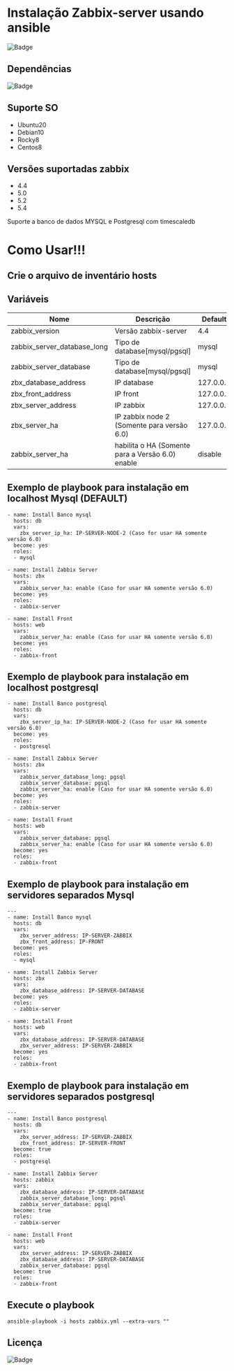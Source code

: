 # Instalação Zabbix-server usando ansible

![Badge](https://img.shields.io/badge/ansible-zabbix-red)

## Dependências
![Badge](https://img.shields.io/badge/ansible-2.9.10-blue)

## Suporte SO

- Ubuntu20
- Debian10
- Rocky8
- Centos8

## Versões suportadas zabbix

- 4.4
- 5.0
- 5.2
- 5.4

Suporte a banco de dados MYSQL e Postgresql com timescaledb

# Como Usar!!!

## Crie o arquivo de inventário hosts 

## Variáveis
| Nome | Descrição | Default | 
|------|-----------|---------|
| zabbix_version | Versão zabbix-server | 4.4|
| zabbix_server_database_long | Tipo de database[mysql/pgsql] |  mysql
| zabbix_server_database | Tipo de database[mysql/pgsql] | mysql
| zbx_database_address | IP database | 127.0.0.1
| zbx_front_address | IP front | 127.0.0.1
| zbx_server_address | IP zabbix | 127.0.0.1
| zbx_server_ha | IP zabbix node 2 (Somente para versão 6.0) | 127.0.0.1
| zabbix_server_ha | habilita o HA (Somente para a Versão 6.0) enable|disable | disable

## Exemplo de playbook para instalação em localhost Mysql (DEFAULT)
```
- name: Install Banco mysql
  hosts: db
  vars:
    zbx_server_ip_ha: IP-SERVER-NODE-2 (Caso for usar HA somente versão 6.0)
  become: yes
  roles:
  - mysql

- name: Install Zabbix Server
  hosts: zbx
  vars:
    zabbix_server_ha: enable (Caso for usar HA somente versão 6.0)
  become: yes
  roles:
  - zabbix-server

- name: Install Front
  hosts: web
  vars:
    zabbix_server_ha: enable (Caso for usar HA somente versão 6.0)
  become: yes
  roles:
  - zabbix-front
```
## Exemplo de playbook para instalação em localhost postgresql
```
- name: Install Banco postgresql
  hosts: db
  vars:
    zbx_server_ip_ha: IP-SERVER-NODE-2 (Caso for usar HA somente versão 6.0)
  become: yes
  roles:
  - postgresql

- name: Install Zabbix Server
  hosts: zbx
  vars:
    zabbix_server_database_long: pgsql
    zabbix_server_database: pgsql
    zabbix_server_ha: enable (Caso for usar HA somente versão 6.0)
  become: yes
  roles:
  - zabbix-server

- name: Install Front
  hosts: web
  vars:
    zabbix_server_database: pgsql
    zabbix_server_ha: enable (Caso for usar HA somente versão 6.0)
  become: yes
  roles:
  - zabbix-front
```  
## Exemplo de playbook para instalação em servidores separados Mysql
```
---
- name: Install Banco mysql
  hosts: db
  vars:
    zbx_server_address: IP-SERVER-ZABBIX
    zbx_front_address: IP-FRONT
  become: yes
  roles:
  - mysql

- name: Install Zabbix Server
  hosts: zbx
  vars:
    zbx_database_address: IP-SERVER-DATABASE
  become: yes
  roles:
  - zabbix-server

- name: Install Front
  hosts: web
  vars:
    zbx_database_address: IP-SERVER-DATABASE
    zbx_server_address: IP-SERVER-ZABBIX
  become: yes
  roles:
  - zabbix-front
```
## Exemplo de playbook para instalação em servidores separados postgresql
```
---
- name: Install Banco postgresql
  hosts: db
  vars:
    zbx_server_address: IP-SERVER-ZABBIX
    zbx_front_address: IP-SERVER-FRONT
  become: true
  roles:
  - postgresql

- name: Install Zabbix Server
  hosts: zabbix
  vars:
    zbx_database_address: IP-SERVER-DATABASE
    zabbix_server_database_long: pgsql
    zabbix_server_database: pgsql
  become: true
  roles:
  - zabbix-server

- name: Install Front
  hosts: web
  vars:
    zbx_server_address: IP-SERVER-ZABBIX
    zbx_database_address: IP-SERVER-DATABASE
    zabbix_server_database: pgsql
  become: true
  roles:
  - zabbix-front
```
## Execute o playbook
``` 
ansible-playbook -i hosts zabbix.yml --extra-vars ""
```
## Licença
![Badge](https://img.shields.io/badge/license-GPLv3-green)

